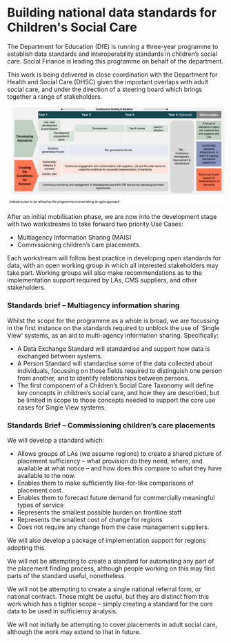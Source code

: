 # Building national data standards for Children's Social Care

The Department for Education (DfE) is running a three-year programme to establish data standards and interoperability standards in children’s social care. Social Finance is leading this programme on behalf of the department. 

This work is being delivered in close coordination with the Department for Health and Social Care (DHSC) given the important overlaps with adult social care, and under the direction of a steering board which brings together a range of stakeholders.  

![Programme timeline](https://github.com/SocialCareData/.github/blob/main/profile/timeline.png)

After an initial mobilisation phase, we are now into the development stage with two workstreams to take forward two priority Use Cases:
 - Multiagency Information Sharing (MAIS)
 - Commissioning children’s care placements.  

Each workstream will follow best practice in developing open standards for data, with an open working group in which all interested stakeholders may take part. Working groups will also make recommendations as to the implementation support required by LAs, CMS suppliers, and other stakeholders.  

### Standards brief – Multiagency information sharing 

Whilst the scope for the programme as a whole is broad, we are focussing in the first instance on the standards required to unblock the use of ‘Single View’ systems, as an aid to multi-agency information sharing. Specifically: 

- A Data Exchange Standard will standardise and support how data is exchanged between systems. 
- A Person Standard will standardise some of the data collected about individuals, focussing on those fields required to distinguish one person from another, and to identify relationships between persons.
- The first component of a Children’s Social Care Taxonomy will define key concepts in children’s social care, and how they are described, but be limited in scope to those concepts needed to support the core use cases for Single View systems. 

### Standards Brief – Commissioning children’s care placements   

We will develop a standard which: 
- Allows groups of LAs (we assume regions) to create a shared picture of placement sufficiency – what provision do they need, where, and available at what notice – and how does this compare to what they have available to the now.
- Enables them to make sufficiently like-for-like comparisons of placement cost.
- Enables them to forecast future demand for commercially meaningful types of service
- Represents the smallest possible burden on frontline staff
- Represents the smallest cost of change for regions
- Does not require any change from the case management suppliers.

We will also develop a package of implementation support for regions adopting this.

We will not be attempting to create a standard for automating any part of the placement finding process, although people working on this may find parts of the standard useful, nonetheless.

We will not be attempting to create a single national referral form, or national contract. Those might be useful, but they are distinct from this work which 
has a tighter scope – simply creating a standard for the core data to be used in sufficiency analysis. 

We will not initially be attempting to cover placements in adult social care, although the work may extend to that in future. 